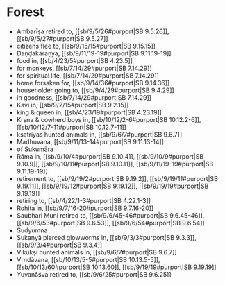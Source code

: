 # Forest

* Ambarīṣa retired to, [[sb/9/5/26#purport|SB 9.5.26]], [[sb/9/5/27#purport|SB 9.5.27]]
* citizens flee to, [[sb/9/15/15#purport|SB 9.15.15]]
* Daṇḍakāraṇya, [[sb/9/11/19-19#purport|SB 9.11.19-19]]
* food in, [[sb/4/23/5#purport|SB 4.23.5]]
* for monkeys, [[sb/7/14/29#purport|SB 7.14.29]]
* for spiritual life, [[sb/7/14/29#purport|SB 7.14.29]]
* home forsaken for, [[sb/9/14/36#purport|SB 9.14.36]]
* householder going to, [[sb/9/4/29#purport|SB 9.4.29]]
* in goodness, [[sb/7/14/29#purport|SB 7.14.29]]
* Kavi in, [[sb/9/2/15#purport|SB 9.2.15]]
* king & queen in, [[sb/4/23/19#purport|SB 4.23.19]]
* Kṛṣṇa & cowherd boys in, [[sb/10/12/2-6#purport|SB 10.12.2-6]], [[sb/10/12/7-11#purport|SB 10.12.7-11]]
* kṣatriyas hunted animals in, [[sb/9/6/7#purport|SB 9.6.7]]
* Madhuvana, [[sb/9/11/13-14#purport|SB 9.11.13-14]]
* of Sukumāra 
* Rāma in, [[sb/9/10/4#purport|SB 9.10.4]], [[sb/9/10/9#purport|SB 9.10.9]], [[sb/9/10/11#purport|SB 9.10.11]], [[sb/9/11/19-19#purport|SB 9.11.19-19]]
* retirement to, [[sb/9/19/2#purport|SB 9.19.2]], [[sb/9/19/11#purport|SB 9.19.11]], [[sb/9/19/12#purport|SB 9.19.12]], [[sb/9/19/19#purport|SB 9.19.19]]
* retiring to, [[sb/4/22/1-3#purport|SB 4.22.1-3]]
* Rohita in, [[sb/9/7/16-20#purport|SB 9.7.16-20]]
* Saubhari Muni retired to, [[sb/9/6/45-46#purport|SB 9.6.45-46]], [[sb/9/6/53#purport|SB 9.6.53]], [[sb/9/6/54#purport|SB 9.6.54]]
* Sudyumna 
* Sukanyā pierced glowworms in, [[sb/9/3/3#purport|SB 9.3.3]], [[sb/9/3/4#purport|SB 9.3.4]]
* Vikukṣi hunted animals in, [[sb/9/6/7#purport|SB 9.6.7]]
* Vṛndāvana, [[sb/10/13/5-5#purport|SB 10.13.5-5]], [[sb/10/13/60#purport|SB 10.13.60]], [[sb/9/19/19#purport|SB 9.19.19]]
* Yuvanāśva retired to, [[sb/9/6/25#purport|SB 9.6.25]]
